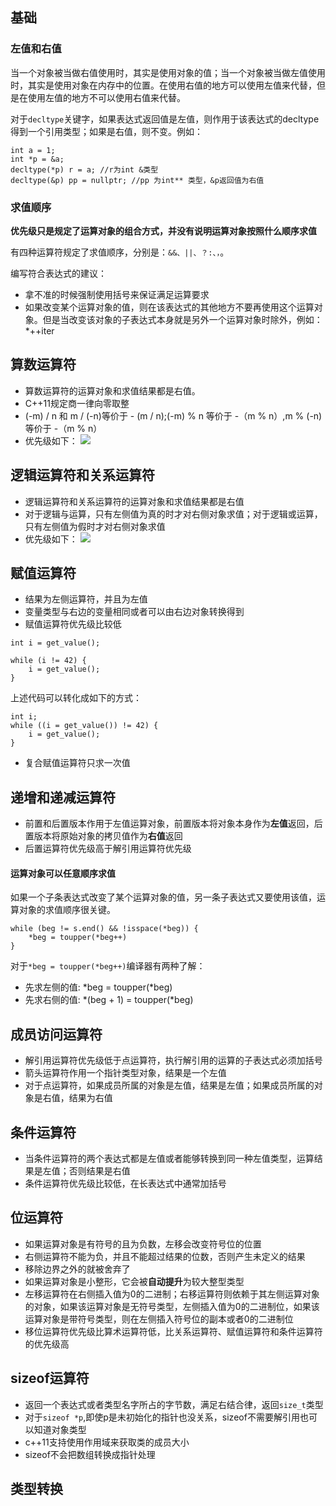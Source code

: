 ## 基础

### 左值和右值

当一个对象被当做右值使用时，其实是使用对象的值；当一个对象被当做左值使用时，其实是使用对象在内存中的位置。在使用右值的地方可以使用左值来代替，但是在使用左值的地方不可以使用右值来代替。

对于`decltype`关键字，如果表达式返回值是左值，则作用于该表达式的decltype得到一个引用类型；如果是右值，则不变。例如：

```
int a = 1;
int *p = &a;
decltype(*p) r = a; //r为int &类型
decltype(&p) pp = nullptr; //pp 为int** 类型，&p返回值为右值

```

### 求值顺序

**优先级只是规定了运算对象的组合方式，并没有说明运算对象按照什么顺序求值**

有四种运算符规定了求值顺序，分别是：`&&、||、？:、，`。

编写符合表达式的建议：
- 拿不准的时候强制使用括号来保证满足运算要求
- 如果改变某个运算对象的值，则在该表达式的其他地方不要再使用这个运算对象。但是当改变该对象的子表达式本身就是另外一个运算对象时除外，例如：*++iter


## 算数运算符

- 算数运算符的运算对象和求值结果都是右值。
- C++11规定商一律向零取整
- (-m) / n 和 m / (-n)等价于 - (m / n);(-m) % n 等价于 -（m % n）,m % (-n)等价于 -（m % n）
- 优先级如下：
![](http://res.cloudinary.com/bytedance14/image/upload/v1531642643/%E5%B1%8F%E5%B9%95%E5%BF%AB%E7%85%A7_2018-07-15_%E4%B8%8B%E5%8D%884.15.12.png)

## 逻辑运算符和关系运算符

- 逻辑运算符和关系运算符的运算对象和求值结果都是右值
- 对于逻辑与运算，只有左侧值为真的时才对右侧对象求值；对于逻辑或运算，只有左侧值为假时才对右侧对象求值
- 优先级如下：
![](http://res.cloudinary.com/bytedance14/image/upload/v1531642654/%E5%B1%8F%E5%B9%95%E5%BF%AB%E7%85%A7_2018-07-15_%E4%B8%8B%E5%8D%884.15.22.png)

## 赋值运算符

- 结果为左侧运算符，并且为左值
- 变量类型与右边的变量相同或者可以由右边对象转换得到
- 赋值运算符优先级比较低

```
int i = get_value();

while (i != 42) {
    i = get_value();
}

```
上述代码可以转化成如下的方式：

```
int i;
while ((i = get_value()) != 42) {
    i = get_value();
}
```
- 复合赋值运算符只求一次值

## 递增和递减运算符

- 前置和后置版本作用于左值运算对象，前置版本将对象本身作为**左值**返回，后置版本将原始对象的拷贝值作为**右值**返回
- 后置运算符优先级高于解引用运算符优先级

#### 运算对象可以任意顺序求值

如果一个子条表达式改变了某个运算对象的值，另一条子表达式又要使用该值，运算对象的求值顺序很关键。
```
while (beg != s.end() && !isspace(*beg)) {
    *beg = toupper(*beg++)
}
```
对于`*beg = toupper(*beg++)`编译器有两种了解：
- 先求左侧的值: *beg = toupper(*beg)
- 先求右侧的值: *(beg + 1) = toupper(*beg)

## 成员访问运算符

- 解引用运算符优先级低于点运算符，执行解引用的运算的子表达式必须加括号
- 箭头运算符作用一个指针类型对象，结果是一个左值
- 对于点运算符，如果成员所属的对象是左值，结果是左值；如果成员所属的对象是右值，结果为右值

## 条件运算符
- 当条件运算符的两个表达式都是左值或者能够转换到同一种左值类型，运算结果是左值；否则结果是右值
- 条件运算符优先级比较低，在长表达式中通常加括号

## 位运算符
- 如果运算对象是有符号的且为负数，左移会改变符号位的位置
- 右侧运算符不能为负，并且不能超过结果的位数，否则产生未定义的结果
- 移除边界之外的就被舍弃了
- 如果运算对象是小整形，它会被**自动提升**为较大整型类型
- 左移运算符在右侧插入值为0的二进制；右移运算符则依赖于其左侧运算对象的对象，如果该运算对象是无符号类型，左侧插入值为0的二进制位，如果该运算对象是带符号类型，则在左侧插入符号位的副本或者0的二进制位
- 移位运算符优先级比算术运算符低，比关系运算符、赋值运算符和条件运算符的优先级高

## sizeof运算符

- 返回一个表达式或者类型名字所占的字节数，满足右结合律，返回`size_t`类型
- 对于`sizeof *p`,即使p是未初始化的指针也没关系，sizeof不需要解引用也可以知道对象类型
- c++11支持使用作用域来获取类的成员大小
- sizeof不会把数组转换成指针处理

## 类型转换
